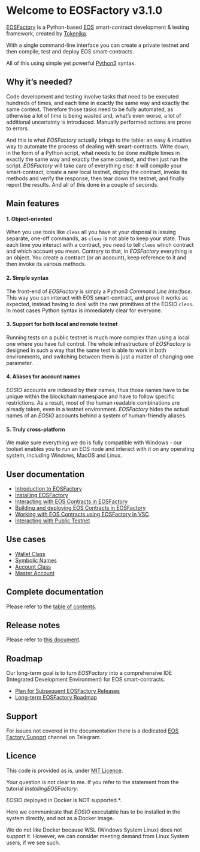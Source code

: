 # Welcome to EOSFactory v3.1.0

[EOSFactory](http://eosfactory.io/) is a Python-based [EOS](https://eos.io) smart-contract development & testing framework, created by [Tokenika](https://tokenika.io).

With a single command-line interface you can create a private testnet and then compile, test and deploy EOS smart-contracts.

All of this using simple yet powerful [Python3](https://www.python.org/) syntax.

## Why it’s needed?

Code development and testing involve tasks that need to be executed hundreds of times, and each time in exactly the same way and exactly the same context. Therefore those tasks need to be fully automated, as otherwise a lot of time is being wasted and, what’s even worse, a lot of additional uncertainty is introduced. Manually performed actions are prone to errors.

And this is what *EOSFactory* actually brings to the table: an easy & intuitive way to automate the process of dealing with smart-contracts. Write down, in the form of a Python script, what needs to be done multiple times in exactly the same way and exactly the same context, and then just run the script. *EOSFactory* will take care of everything else: it will compile your smart-contract, create a new local testnet, deploy the contract, invoke its methods and verify the response, then tear down the testnet, and finally report the results. And all of this done in a couple of seconds.

## Main features

#### 1. Object-oriented

When you use tools like `cleos` all you have at your disposal is issuing separate, one-off commands, as `cleos` is not able to keep your state. Thus each time you interact with a contract, you need to tell `cleos` which contract and which account you mean. Contrary to that, in *EOSFactory* everything is an object. You create a contract (or an account), keep reference to it and then invoke its various methods.

#### 2. Simple syntax

The front-end of *EOSFactory* is simply a Python3 *Command Line Interface*. This way you can interact with EOS smart-contract, and prove it works as expected, instead having to deal with the raw primitives of the EOSIO `cleos`. In most cases Python syntax is immediately clear for everyone.

#### 3. Support for both local and remote testnet

Running tests on a public testnet is much more complex than using a local one where you have full control. The whole infrastructure of *EOSFactory* is designed in such a way that the same test is able to work in both environments, and switching between them is just a matter of changing one parameter.

#### 4. Aliases for account names

*EOSIO* accounts are indexed by their names, thus those names have to be unique within the blockchain namespace and have to follow specific restrictions. As a result, most of the human readable combinations are already taken, even in a testnet environment. *EOSFactory* hides the actual names of an *EOSIO* accounts behind a system of human-friendly aliases.

#### 5. Truly cross-platform

We make sure everything we do is fully compatible with Windows - our toolset enables you to run an EOS node and interact with it on any operating system, including Windows, MacOS and Linux.

## User documentation

* [Introduction to EOSFactory](docs/tutorials/00.IntroductionToEOSFactory.html)
* [Installing EOSFactory](docs/tutorials/01.InstallingEOSFactory.md)
* [Interacting with EOS Contracts in EOSFactory](docs/tutorials/02.InteractingWithEOSContractsInEOSFactory.md)
* [Building and deploying EOS Contracts in EOSFactory](docs/tutorials/03.BuildingAndDeployingEOSContractsInEOSFactory.md)
* [Working with EOS Contracts using EOSFactory in VSC](docs/tutorials/04.WorkingWithEOSContractsUsingEOSFactoryInVSC.md)
* [Interacting with Public Testnet](docs/tutorials/05.InteractingWithPublicTestnet.md)

## Use cases

* [Wallet Class](docs/cases/wallet.md)
* [Symbolic Names](docs/cases/symbolic_names.md)
* [Account Class](docs/cases/account.md)
* [Master Account](docs/cases/master_account.md)

## Complete documentation

Please refer to the [table of contents](https://eosfactory.io/build/html/index.html).


## Release notes

Please refer to [this document](docs/releases/ReleaseNotes.md).

## Roadmap

Our long-term goal is to turn *EOSFactory* into a comprehensive IDE (Integrated Development Environment) for EOS smart-contracts.

- [Plan for Subsequent EOSFactory Releases](docs/roadmap/PlanForSubsequentEOSFactoryReleases.md)
- [Long-term EOSFactory Roadmap](docs/roadmap/LongTermEOSFactoryRoadmap.md)

## Support

For issues not covered in the documentation there is a dedicated [EOS Factory Support](https://t.me/EOSFactorySupport) channel on Telegram.

## Licence

This code is provided as is, under [MIT Licence](LICENCE).


Your question is not clear to me.
If you refer to the statement from the tutorial *InstallingEOSFactory*:

*EOSIO* deployed in Docker is NOT supported.*.

Here we communicate that *EOSIO* executable has to be installed in the system directly, and not as a Docker image.

We do not like Docker because WSL (Windows System Linux) does not support it. However, we can consider meeting demand from Linux System users, if we see such.

